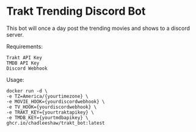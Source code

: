# Trakt Trending Discord Bot

This bot will once a day post the trending movies and shows to a discord server.

Requirements:
```
Trakt API Key
TMDB API Key
Discord Webhook
```

Usage:
```
docker run -d \
-e TZ=America/{yourtimezone} \
-e MOVIE_HOOK={yourdiscordwebhook} \
-e TV_HOOK={yourdiscordwebhook} \
-e TRAKT_KEY={yourtraktapikey} \
-e TMDB_KEY={yourtmdbapikey} \
ghcr.io/chadleeshaw/trakt_bot:latest
```
